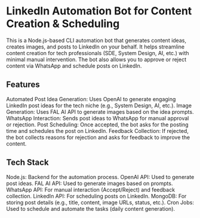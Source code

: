 # LinkedIn Automation Bot for Content Creation & Scheduling
This is a Node.js-based CLI automation bot that generates content ideas, creates images, and posts to LinkedIn on your behalf. It helps streamline content creation for tech professionals (SDE, System Design, AI, etc.) with minimal manual intervention. The bot also allows you to approve or reject content via WhatsApp and schedule posts on LinkedIn.

## Features
Automated Post Idea Generation: Uses OpenAI to generate engaging LinkedIn post ideas for the tech niche (e.g., System Design, AI, etc.).
Image Generation: Uses FAL AI API to generate images based on the idea prompts.
WhatsApp Interaction: Sends post ideas to WhatsApp for manual approval or rejection.
Post Scheduling: Once accepted, the bot asks for the posting time and schedules the post on LinkedIn.
Feedback Collection: If rejected, the bot collects reasons for rejection and asks for feedback to improve the content.

## Tech Stack
Node.js: Backend for the automation process.
OpenAI API: Used to generate post ideas.
FAL AI API: Used to generate images based on prompts.
WhatsApp API: For manual interaction (Accept/Reject) and feedback collection.
LinkedIn API: For scheduling posts on LinkedIn.
MongoDB: For storing post details (e.g., title, content, image URLs, status, etc.).
Cron Jobs: Used to schedule and automate the tasks (daily content generation).
